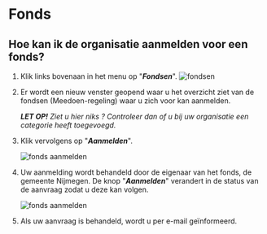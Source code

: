 # Fonds

## Hoe kan ik de organisatie aanmelden voor een fonds?


1.   Klik links bovenaan in het menu op "_**Fondsen**_".
    <img src="https://raw.githubusercontent.com/teamforus/manuals/master/img/manual-aanbieder-fondsen.png" alt="fondsen">

1.  Er wordt een nieuw venster geopend waar u het overzicht ziet van de fondsen (Meedoen-regeling) waar u zich voor kan aanmelden.

    **_LET OP!_** _Ziet u hier niks ? Controleer dan of u bij uw organisatie een categorie heeft toegevoegd._

1.  Klik vervolgens op "**_Aanmelden_**".

    <img src="https://raw.githubusercontent.com/teamforus/manuals/master/img/manual-aanbieder-fonds-aanmelden.png" alt="fonds aanmelden">

1.  Uw aanmelding wordt behandeld door de eigenaar van het fonds, de gemeente Nijmegen. De knop "**_Aanmelden_**" verandert in de status van de aanvraag zodat u deze kan volgen.

    <img src="https://raw.githubusercontent.com/teamforus/manuals/master/img/manual-aanbieder-fonds-aanmelden-wachten.png" alt="fonds aanmelden">

1.  Als uw aanvraag is behandeld, wordt u per e-mail geïnformeerd.
